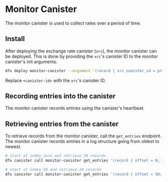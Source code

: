 # Monitor Canister

The monitor canister is used to collect rates over a period of time.

## Install

After deploying the exchange rate canister (`xrc`), the monitor canister can be deployed.
This is done by providing the `xrc`'s canister ID to the monitor canister's init arguments.

```bash
dfx deploy monitor-canister --argument '(record { xrc_canister_id = principal "<canister-id>" })'
```

Replace `<canister-id>` with the `xrc`'s canister ID.

## Recording entries into the canister

The monitor canister records entries using the canister's heartbeat.

## Retrieving entries from the canister

To retrieve records from the monitor canister, call the `get_entries` endpoint. The monitor
canister records entries in a log structure going from oldest to newest.

```bash
# start at index zero and retrieve 20 records
dfx canister call monitor-canister get_entries '(record { offset = 0; })'

# start at index 50 and retrieve 10 records
dfx canister call monitor-canister get_entries '(record { offset = 50; limit = opt 10; })'
```